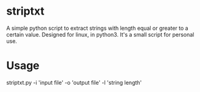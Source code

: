 # striptxt
A simple python script to extract strings with length equal or greater to a certain value. Designed for linux, in python3. It's a small script for personal use. 

# Usage
striptxt.py -i 'input file' -o 'output file' -l 'string length'
